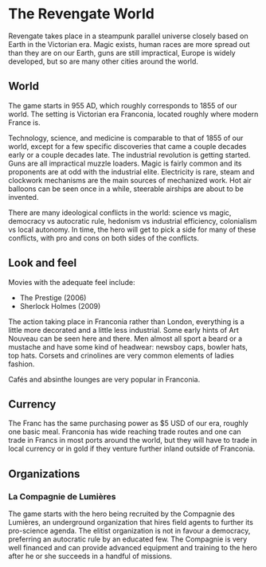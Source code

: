 
The Revengate World
===================

Revengate takes place in a steampunk parallel universe closely based on Earth in the Victorian era.  Magic exists, human races are more spread out than they are on our Earth, guns are still impractical, Europe is widely developed, but so are many other cities around the world.

## World
The game starts in 955 AD, which roughly corresponds to 1855 of our world. The setting is Victorian era Franconia, located roughly where modern France is. 

Technology, science, and medicine is comparable to that of 1855 of our world, except for a few specific discoveries that came a couple decades early or a couple decades late. The industrial revolution is getting started. Guns are all impractical muzzle loaders. Magic is fairly common and its proponents are at odd with the industrial elite. Electricity is rare, steam and clockwork mechanisms are the main sources of mechanized work. Hot air balloons can be seen once in a while, steerable airships are about to be invented.

There are many ideological conflicts in the world: science vs magic, democracy vs autocratic rule, hedonism vs industrial efficiency, colonialism vs local autonomy. In time, the hero will get to pick a side for many of these conflicts, with pro and cons on both sides of the conflicts.

## Look and feel
Movies with the adequate feel include:
* The Prestige (2006)
* Sherlock Holmes (2009)

The action taking place in Franconia rather than London, everything is a little more decorated and a little less industrial. Some early hints of Art Nouveau can be seen here and there. Men almost all sport a beard or a mustache and have some kind of headwear: newsboy caps, bowler hats, top hats. Corsets and crinolines are very common elements of ladies fashion. 

Cafés and absinthe lounges are very popular in Franconia.

## Currency
The Franc has the same purchasing power as $5 USD of our era, roughly one basic meal. Franconia has wide reaching trade routes and one can trade in Francs in most ports around the world, but they will have to trade in local currency or in gold if they venture further inland outside of Franconia.


## Organizations 

### La Compagnie de Lumières

The game starts with the hero being recruited by the Compagnie des Lumières, an underground organization that hires field agents to further its pro-science agenda. The elitist organization is not in favour a democracy, preferring an autocratic rule by an educated few. The Compagnie is very well financed and can provide advanced equipment and training to the hero after he or she succeeds in a handful of missions.
